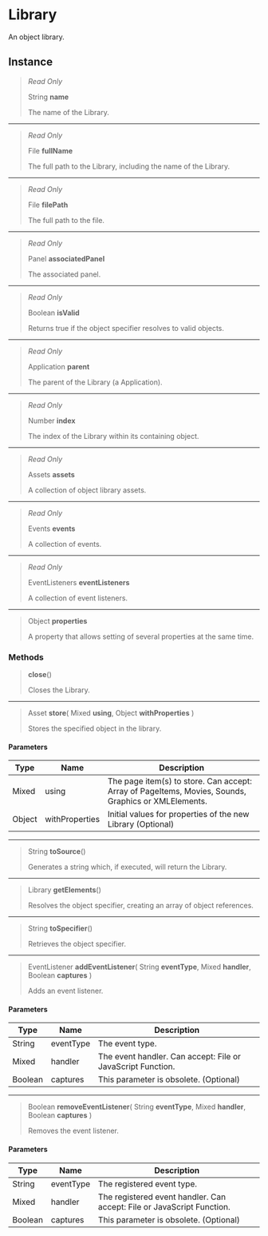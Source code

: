 # Library
An object library.

## Instance
> *Read Only* 
> 
> String **name** 
>
> The name of the Library.
*** 
> *Read Only* 
> 
> File **fullName** 
>
> The full path to the Library, including the name of the Library.
*** 
> *Read Only* 
> 
> File **filePath** 
>
> The full path to the file.
*** 
> *Read Only* 
> 
> Panel **associatedPanel** 
>
> The associated panel.
*** 
> *Read Only* 
> 
> Boolean **isValid** 
>
> Returns true if the object specifier resolves to valid objects.
*** 
> *Read Only* 
> 
> Application **parent** 
>
> The parent of the Library (a Application).
*** 
> *Read Only* 
> 
> Number **index** 
>
> The index of the Library within its containing object.
*** 
> *Read Only* 
> 
> Assets **assets** 
>
> A collection of object library assets.
*** 
> *Read Only* 
> 
> Events **events** 
>
> A collection of events.
*** 
> *Read Only* 
> 
> EventListeners **eventListeners** 
>
> A collection of event listeners.
*** 
> Object **properties** 
>
> A property that allows setting of several properties at the same time.

### Methods
> **close**()
> 
> Closes the Library.
*** 
> Asset **store**( Mixed **using**, Object **withProperties** )
> 
> Stores the specified object in the library.
#### Parameters
| Type | Name | Description |
|---|---|---|
| Mixed | using | The page item(s) to store. Can accept: Array of PageItems, Movies, Sounds, Graphics or XMLElements. |
| Object | withProperties | Initial values for properties of the new Library (Optional) |

*** 
> String **toSource**()
> 
> Generates a string which, if executed, will return the Library.
*** 
> Library **getElements**()
> 
> Resolves the object specifier, creating an array of object references.
*** 
> String **toSpecifier**()
> 
> Retrieves the object specifier.
*** 
> EventListener **addEventListener**( String **eventType**, Mixed **handler**, Boolean **captures** )
> 
> Adds an event listener.
#### Parameters
| Type | Name | Description |
|---|---|---|
| String | eventType | The event type. |
| Mixed | handler | The event handler. Can accept: File or JavaScript Function. |
| Boolean | captures | This parameter is obsolete. (Optional) |

*** 
> Boolean **removeEventListener**( String **eventType**, Mixed **handler**, Boolean **captures** )
> 
> Removes the event listener.
#### Parameters
| Type | Name | Description |
|---|---|---|
| String | eventType | The registered event type. |
| Mixed | handler | The registered event handler. Can accept: File or JavaScript Function. |
| Boolean | captures | This parameter is obsolete. (Optional) |


